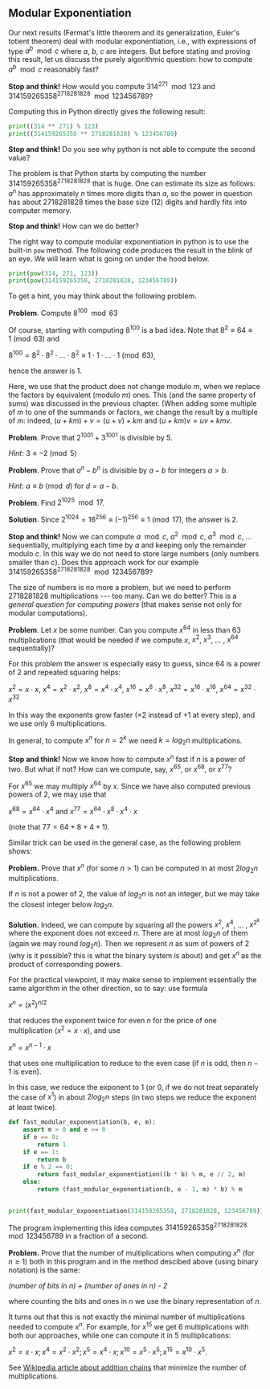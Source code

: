 ## Modular Exponentiation
Our next results (Fermat's little theorem and its generalization, Euler's totient theorem) deal with modular exponentiation, i.e., with expressions of type $a^b\mod{c}$ where $a$, $b$, $c$ are integers. But before stating and proving this result, let us discuss the purely algorithmic question: how to compute $a^b\mod{c}$ reasonably fast?

__Stop and think!__ How would you compute $314^{271}\mod{123}$ and $314159265358^{2718281828}\mod{123456789}$?

Computing this in Python directly gives the following result:
```python
print((314 ** 271) % 123)
print((314159265358 ** 2718281828) % 123456789)
```
__Stop and think!__ Do you see why python is not able to compute the second value?

The problem is that Python starts by computing the number $314159265358^{2718281828}$ that is huge. One can estimate its size as follows: $a^n$ has approximately $n$ times more digits than $a$, so the power in question has about $2718281828$ times the base size ($12$) digits and hardly fits into computer memory. 

__Stop and think!__ How can we do better?

The right way to compute modular exponentiation in python is to use the built-in `pow` method. The following code produces the result in the blink of an eye. We will learn what is going on under the hood below.

```python
print(pow(314, 271, 123))
print(pow(314159265358, 2718281828, 123456789))
```
To get a hint, you may think about the following problem.

__Problem__. Compute $8^{100}\mod{63}$

Of course, starting with computing $8^{100}$ is a bad idea. Note that $8^2 \equiv 64 \equiv 1\pmod{63}$ and

$8^{100} = 8^2 \cdot 8^2 \cdot ... \cdot 8^2 \equiv 1 \cdot 1 \cdot ... \cdot 1 \pmod{63}$,

hence the answer is $1$. 

Here, we use that the product does not change modulo $m$, when we replace the factors by equivalent (modulo $m$) ones. This (and the same property of sums) was discussed in the previous chapter. (When adding some multiple of $m$ to one of the summands or factors, we change the result by a multiple of $m$: indeed, $(u + km) + v = (u + v) + km$ and $(u + km)v = uv + kmv$.

__Problem__. Prove that $2^{1001} + 3^{1001}$ is divisible by $5$.

_Hint_: $3 \equiv -2\pmod{5}$

__Problem__. Prove that $a^n - b^n$ is divisible by $a - b$ for integers $a > b$.

_Hint_: $a \equiv b\pmod{d}$ for $d = a - b$.

__Problem__. Find $2^{1025}\mod{17}$.

__Solution__. Since $2^{1024} = 16^{256} \equiv (-1)^{256} \equiv 1 \pmod{17}$, the answer is $2$.

__Stop and think!__ Now we can compute $a\mod{c}$, $a^2\mod{c}$, $a^3\mod{c}$, ... sequentially, multiplying each time by $a$ and keeping only the remainder modulo $c$. In this way we do not need to store large numbers (only numbers smaller than $c$). Does this approach work for our example $314159265358^{2718281828}\mod{123456789}$?

The size of numbers is no more a problem, but we need to perform $2718281828$ multiplications --- too many. Can we do better? This is a _general question for computing powers_ (that makes sense not only for modular computations).

__Problem__. 
Let $x$ be some number. Can you compute $x^{64}$ in less than $63$ multiplications (that would be needed if we compute $x$, $x^2$, $x^3$, ... , $x^{64}$ sequentially)?

For this problem the answer is especially easy to guess, since $64$ is a power of $2$ and repeated squaring helps:

$x^2 = x \cdot x$, $x^4 = x^2 \cdot x^2$, $x^8 = x^4 \cdot x^4$, $x^{16} = x^8 \cdot x^8$, $x^{32} = x^{16} \cdot x^{16}$, $x^{64} = x^{32} \cdot x^{32}$

In this way the exponents grow faster ($\times 2$ instead of $+1$ at every step), and we use only $6$ multiplications. 

In general, to compute $x^n$ for $n = 2^k$ we need $k = log_2{n}$ multiplications.

__Stop and think!__ Now we know how to compute $x^n$ fast if $n$ is a power of two. But what if not? How can we compute, say, $x^{65}$, or $x^{68}$, or $x^{77}$?

For $x^{65}$ we may multiply $x^{64}$ by $x$. Since we have also computed previous powers of $2$, we may use that

$x^{68} = x^{64} \cdot x^4$ and $x^{77} = x^{64} \cdot x^8 \cdot x^4 \cdot x$

(note that $77 = 64 + 8 + 4 + 1$).

Similar trick can be used in the general case, as the following problem shows:

__Problem.__
Prove that $x^n$ (for some $n > 1$) can be computed in at most $2log_2{n}$ multiplications.

If $n$ is not a power of $2$, the value of $log_2{n}$ is not an integer, but we may take the closest integer below $log_2{n}$.

__Solution.__
Indeed, we can compute by squaring all the powers $x^2$, $x^4$, ... , $x^{2^k}$ where the exponent does not exceed $n$. There are at most $log_2{n}$ of them (again we may round $log_2{n}$). Then we represent $n$ as sum of powers of $2$ (why is it possible? this is what the binary system is about) and get $x^n$ as the product of corresponding powers.

For the practical viewpoint, it may make sense to implement essentially the same algorithm in the other direction, so to say: use formula

$x^n = (x^2)^{n/2}$

that reduces the exponent twice for even $n$ for the price of one multiplication ($x^2 = x \cdot x$), and use

$x^n = x^{n-1} \cdot x$

that uses one multiplication to reduce to the even case (if $n$ is odd, then $n-1$ is even). 

In this case, we reduce the exponent to $1$ (or $0$, if we do not treat separately the case of $x^1$) in about $2log_2{n}$ steps (in two steps we reduce the exponent at least twice).

```python
def fast_modular_exponentiation(b, e, m):
    assert m > 0 and e >= 0
    if e == 0:
        return 1
    if e == 1:
        return b
    if e % 2 == 0:
        return fast_modular_exponentiation((b * b) % m, e // 2, m)
    else:
        return (fast_modular_exponentiation(b, e - 1, m) * b) % m


print(fast_modular_exponentiation(314159265358, 2718281828, 123456789))
```

The program implementing this idea computes $314159265358^{2718281828}\mod{123456789}$ in a fraction of a second.

__Problem.__
Prove that the number of multiplications when computing $x^n$ (for $n \ge 1$) both in this program and in the method descibed above (using binary notation) is the same: 

_(number of bits in n) + (number of ones in n) - 2_

where counting the bits and ones in $n$ we use the binary representation of $n$.

It turns out that this is not exactly the minimal number of multiplications needed to compute $x^n$. For example, for $x^{15}$ we get $6$ multiplications with both our approaches, while one can compute it in $5$ multiplications:

$x^2 = x \cdot x; x^4 = x^2 \cdot x^2; x^5 = x^4 \cdot x; x^{10} = x^5 \cdot x^5; x^{15} = x^{10} \cdot x^5$.

See [Wikipedia article about addition chains](https://en.wikipedia.org/wiki/Addition-chain_exponentiation) that minimize the number of multiplications.
